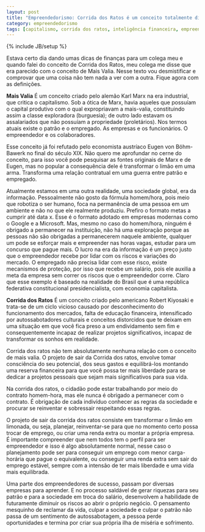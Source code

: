 ```yaml
---
layout: post
title: "Empreendedorismo: Corrida dos Ratos é um conceito totalmente diferente de Mais Valia"
category: empreendedorismo
tags: [capitalismo, corrida dos ratos, inteligência financeira, empreendedorismo]
---
```

{% include JB/setup %}

Estava certo dia dando umas dicas de finanças para um colega meu e quando falei do conceito de Corrida dos Ratos, meu colega me disse que era parecido com o conceito de Mais Valia. Nesse texto vou desmistificar e comprovar que uma coisa não tem nada a ver com a outra. Fique agora com as definições.

__Mais Valia__
É um conceito criado pelo alemão Karl Marx na era industrial, que critica o capitalismo. Sob a ótica de Marx, havia aqueles que possuíam o capital produtivo com o qual expropriavam a mais-valia, constituindo assim a classe exploradora (burguesia); de outro lado estavam os assalariados que não possuíam a propriedade (proletários). Nos termos atuais existe o patrão e o empregado. As empresas e os funcionários. O empreendedor e os colaboradores.

Esse conceito já foi refutado pelo economista austríaco Eugen von Böhm-Bawerk no final do século XIX. Não quero me aprofundar no cerne do conceito, para isso você pode pesquisar as fontes originais de Marx e de Eugen, mas no popular a consequência dele é transformar o limão em uma arma. Transforma uma relação contratual em uma guerra entre patrão e empregado.

Atualmente estamos em uma outra realidade, uma sociedade global, era da informação. Pessoalmente não gosto da fórmula homem/hora, pois meio que robotiza o ser humano, foca na permanência de uma pessoa em um ambiente e não no que ele realmente produziu. Prefiro o formato metas a cumprir até data x. Esse é o formato adotado em empresas modernas como o Google e a Microsoft. Mas, mesmo no caso do homem/hora, ninguém é obrigado a permanecer na instituição, não há uma exploração porque as pessoas não são obrigadas a permanecerem naquele ambiente, qualquer um pode se esforçar mais e empreender nas horas vagas, estudar para um concurso que pague mais. O lucro na era da informação é um preço justo que o empreendedor recebe por lidar com os riscos e variações do mercado. O empregado não precisa lidar com esse risco, existe mecanismos de proteção, por isso que recebe um salário, pois ele auxilia a meta da empresa sem correr os riscos que o empreendedor corre. Claro que esse exemplo é baseado na realidade do Brasil que é uma república federativa constitucional presidencialista, com economia capitalista.

__Corrida dos Ratos__
É um conceito criado pelo americano Robert Kiyosaki e trata-se de um ciclo vicioso causado por desconhecimento do funcionamento dos mercados, falta de educação financeira, intensificado por autossabotadores culturais e conceitos distorcidos que te deixam em uma situação em que você fica preso a um endividamento sem fim e consequentemente incapaz de realizar projetos significativos, incapaz de transformar os sonhos em realidade. 

Corrida dos ratos não tem absolutamente nenhuma relação com o conceito de mais valia. O projeto de sair da Corrida dos ratos, envolve tomar consciência do seu potencial, dos seus gastos e equilibrá-los montando uma reserva financeira para que você possa ter mais liberdade para se dedicar a projetos pessoais que sejam mais significativos para sua vida.

Na corrida dos ratos, o cidadão pode estar trabalhando por meio do contrato homem-hora, mas ele nunca é obrigado a permanecer com o contrato. É obrigação de cada indivíduo conhecer as regras da sociedade e procurar se reinventar e sobressair respeitando essas regras.

O projeto de sair da corrida dos ratos consiste em transformar o limão em limonada, ou seja, planejar, reinventar-se para que no momento certo possa trocar de emprego, ou criar uma renda extra ou montar a própria empresa. É importante compreender que nem todos tem o perfil para ser empreendedor e isso é algo absolutamente normal, nesse caso o planejamento pode ser para conseguir um emprego com menor carga-horária que pague o equivalente, ou conseguir uma renda extra sem sair do emprego estável, sempre com a intensão de ter mais liberdade e uma vida mais equilibrada.

Uma parte dos empreendedores de sucesso, passam por diversas empresas para aprender. E no processo saldável de gerar riquezas para seu patrão e para a sociedade em troca do salário, desenvolvem a habilidade de futuramente diminuir os riscos ao abrir o próprio negócio. O pensamento mesquinho de reclamar da vida, culpar a sociedade e culpar o patrão não passa de um sentimento de autossabotagem, a pessoa perde oportunidades e termina por criar sua própria ilha de miséria e sofrimento.
